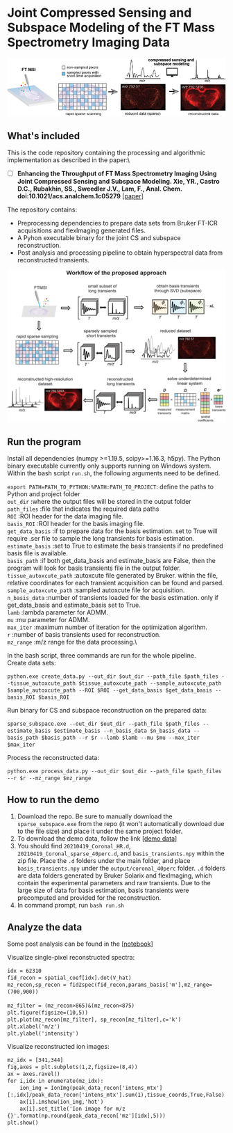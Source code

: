 # Joint Compressed Sensing and Subspace Modeling of the FT Mass Spectrometry Imaging Data

<p align="center">
  <img src="https://github.com/richardxie1119/CS-FTMSI/blob/master/TOC_git.png" /width="600"> 
</p>

## What's included
This is the code repository containing the processing and algorithmic implementation as described in the paper:\
- [ ] **Enhancing the Throughput of FT Mass Spectrometry Imaging Using Joint Compressed Sensing and Subspace Modeling. Xie, YR., Castro D.C., Rubakhin, SS., Sweedler J.V., Lam, F., Anal. Chem. doi:10.1021/acs.analchem.1c05279** [[paper]](https://pubs.acs.org/doi/full/10.1021/acs.analchem.1c05279)


The repository contains:
- Preprocessing dependencies to prepare data sets from Bruker FT-ICR acquisitions and flexImaging generated files.
- A Pyhon executable binary for the joint CS and subspace reconstruction.
- Post analysis and processing pipeline to obtain hyperspectral data from reconstructed transients.

<p align="center">
  <img src="https://github.com/richardxie1119/CS-FTMSI/blob/master/workflow.png" /width="600"> 
</p>

## Run the program
Install all dependencies (numpy >=1.19.5, scipy>=1.16.3, h5py). The Python binary executable currently only supports running on Windows system.
Within the bash script `run.sh`, the following arguments need to be defined.

`export PATH=PATH_TO_PYTHON:%PATH:PATH_TO_PROJECT`: define the paths to Python and project folder\
`out_dir` :where the output files will be stored in the output folder\
`path_files` :file that indicates the required data paths\
`ROI` :ROI header for the data imaging file.\
`basis_ROI` :ROI header for the basis imaging file.\
`get_data_basis` :if to prepare data for the basis estimation. set to True will require .ser file to sample the long transients for basis estimation.\
`estimate_basis` :set to True to estimate the basis transients if no predefined basis file is available.\
`basis_path` :if both get_data_basis and estimate_basis are False, then the program will look for basis transients file in the output folder.\
`tissue_autoxcute_path` :autoxcute file generated by Bruker. within the file, relative coordinates for each transient acquisition can be found and parsed.\
`sample_autoxcute_path` :sampled autoxcute file for acquisition.\
`n_basis_data` :number of transients loaded for the basis estimation. only if get_data_basis and estimate_basis set to True.\
`lamb` :lambda parameter for ADMM.\
`mu` :mu parameter for ADMM.\
`max_iter` :maximum number of iteration for the optimization algorithm.\
`r` :number of basis transients used for reconstruction.\
`mz_range` :m/z range for the data processing.\

In the bash script, three commands are run for the whole pipeline.\
Create data sets:
```
python.exe create_data.py --out_dir $out_dir --path_file $path_files --tissue_autoxcute_path $tissue_autoxcute_path --sample_autoxcute_path $sample_autoxcute_path --ROI $ROI --get_data_basis $get_data_basis --basis_ROI $basis_ROI
```
Run binary for CS and subspace reconstruction on the prepared data:
```
sparse_subspace.exe --out_dir $out_dir --path_file $path_files --estimate_basis $estimate_basis --n_basis_data $n_basis_data --basis_path $basis_path --r $r --lamb $lamb --mu $mu --max_iter $max_iter
```
Process the reconstructed data:
```
python.exe process_data.py --out_dir $out_dir --path_file $path_files  --r $r --mz_range $mz_range
```

## How to run the demo
1. Download the repo. Be sure to manually download the `sparse_subspace.exe` from the repo (it won't automatically download due to the file size) and place it under the same project folder.
2. To download the demo data, follow the link [[demo data]](https://uofi.box.com/s/dkip85acls48owqbn4oxkhd8tnymjzbw)
3. You should find `20210419_Coronal_HR.d`, `20210419_Coronal_sparse_40perc.d`, and `basis_transients.npy` within the zip file. Place the `.d` folders under the main folder, and place `basis_transients.npy` under the `output/coronal_40perc` folder. `.d` folders are data folders generated by Bruker Solarix and flexImaging, which contain the experimental parameters and raw transients. Due to the large size of data for basis estimation, basis transients were precomputed and provided for the reconstruction.
4. In command prompt, run ```bash run.sh```

## Analyze the data
Some post analysis can be found in the [[notebook]](https://github.com/richardxie1119/CS-FTMSI/blob/master/demo/demo_40perc.ipynb)

Visualize single-pixel reconstructed spectra:
```
idx = 62310
fid_recon = spatial_coef[idx].dot(V_hat)
mz_recon,sp_recon = fid2spec(fid_recon,params_basis['m'],mz_range=(700,900))

mz_filter = (mz_recon>865)&(mz_recon<875)
plt.figure(figsize=(10,5))
plt.plot(mz_recon[mz_filter], sp_recon[mz_filter],c='k')
plt.xlabel('m/z')
plt.ylabel('intensity')
```
Visualize reconstructed ion images:
```
mz_idx = [341,344]
fig,axes = plt.subplots(1,2,figsize=(8,4))
ax = axes.ravel()
for i,idx in enumerate(mz_idx):
    ion_img = IonImg(peak_data_recon['intens_mtx'][:,idx]/peak_data_recon['intens_mtx'].sum(1),tissue_coords,True,False)
    ax[i].imshow(ion_img,'hot')
    ax[i].set_title('Ion image for m/z {}'.format(np.round(peak_data_recon['mz'][idx],5)))
plt.show()
```




